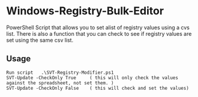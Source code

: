 # Windows-Registry-Bulk-Editor

PowerShell Script that allows you to set alist of registry values using a cvs list. There is also a function that you can check to see if registry values are set using the same csv list.


## Usage
```Start powershell as admin
Run script   .\SVT-Registry-Modifier.ps1
SVT-Update -CheckOnly True     ( this will only check the values against the spreadsheet, not set them. )
SVT-Update -CheckOnly False    ( this will check and set the values)

